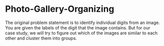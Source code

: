 # Photo-Gallery-Organizing
The original problem statement is to identify individual digits from an image. You are given the labels of the digit that the image contains. But for our case study, we will try to figure out which of the images are similar to each other and cluster them into groups.
